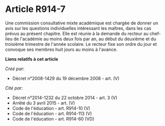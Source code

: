 # Article R914-7

Une commission consultative mixte académique est chargée de donner un avis sur  les questions individuelles intéressant les
maîtres, dans les cas prévus au  présent chapitre. Elle est réunie à la demande du recteur au chef-lieu de  l'académie au
moins deux fois par an, au début du deuxième et du troisième  trimestre de l'année scolaire. Le recteur fixe son ordre du
jour et convoque ses  membres huit jours au moins à l'avance.

**Liens relatifs à cet article**

_Créé par_:

  - Décret n°2008-1429 du 19 décembre 2008 - art. (V)

_Cité par_:

  - Décret n°2014-1232 du 22 octobre 2014 - art. 3 (V)
  - Arrêté du 3 avril 2015 - art. (V)
  - Code de l'éducation - art. R914-10 (V)
  - Code de l'éducation - art. R914-113 (V)
  - Code de l'éducation - art. R914-60 (VD)
